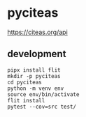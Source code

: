 # pyciteas

https://citeas.org/api

## development

```
pipx install flit
mkdir -p pyciteas
cd pyciteas
python -m venv env
source env/bin/activate
flit install
pytest --cov=src test/
```
